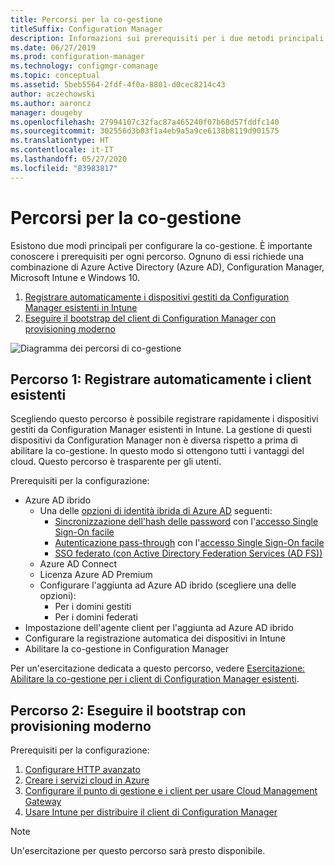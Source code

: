 ```yaml
---
title: Percorsi per la co-gestione
titleSuffix: Configuration Manager
description: Informazioni sui prerequisiti per i due metodi principali per configurare la co-gestione.
ms.date: 06/27/2019
ms.prod: configuration-manager
ms.technology: configmgr-comanage
ms.topic: conceptual
ms.assetid: 5beb5564-2fdf-4f0a-8801-d0cec8214c43
author: aczechowski
ms.author: aaroncz
manager: dougeby
ms.openlocfilehash: 27994107c32fac87a465240f07b68d57fddfc140
ms.sourcegitcommit: 302556d3b03f1a4eb9a5a9ce6138b8119d901575
ms.translationtype: HT
ms.contentlocale: it-IT
ms.lasthandoff: 05/27/2020
ms.locfileid: "83983817"
---
```

# <a name="paths-to-co-management"></a>Percorsi per la co-gestione

Esistono due modi principali per configurare la co-gestione. È importante conoscere i prerequisiti per ogni percorso. Ognuno di essi richiede una combinazione di Azure Active Directory (Azure AD), Configuration Manager, Microsoft Intune e Windows 10. 

1. [Registrare automaticamente i dispositivi gestiti da Configuration Manager esistenti in Intune](#bkmk_path1)  
2. [Eseguire il bootstrap del client di Configuration Manager con provisioning moderno](#bkmk_path2)  

![Diagramma dei percorsi di co-gestione](media/co-management-paths.png)



## <a name="path-1-auto-enroll-existing-clients"></a><a name="bkmk_path1"></a> Percorso 1: Registrare automaticamente i client esistenti

Scegliendo questo percorso è possibile registrare rapidamente i dispositivi gestiti da Configuration Manager esistenti in Intune. La gestione di questi dispositivi da Configuration Manager non è diversa rispetto a prima di abilitare la co-gestione. In questo modo si ottengono tutti i vantaggi del cloud. Questo percorso è trasparente per gli utenti.

Prerequisiti per la configurazione:
- Azure AD ibrido
    - Una delle [opzioni di identità ibrida di Azure AD](https://docs.microsoft.com/azure/active-directory/hybrid/plan-connect-user-signin) seguenti:  
       - [Sincronizzazione dell'hash delle password](https://docs.microsoft.com/azure/active-directory/hybrid/plan-connect-user-signin#password-hash-synchronization) con l'[accesso Single Sign-On facile](https://docs.microsoft.com/azure/active-directory/hybrid/how-to-connect-sso)
       - [Autenticazione pass-through](https://docs.microsoft.com/azure/active-directory/hybrid/how-to-connect-pta) con l'[accesso Single Sign-On facile](https://docs.microsoft.com/azure/active-directory/hybrid/how-to-connect-sso)
       - [SSO federato (con Active Directory Federation Services (AD FS))](https://docs.microsoft.com/azure/active-directory/hybrid/plan-connect-user-signin#federation-that-uses-a-new-or-existing-farm-with-ad-fs-in-windows-server-2012-r2)
    - Azure AD Connect
    - Licenza Azure AD Premium
    - Configurare l'aggiunta ad Azure AD ibrido (scegliere una delle opzioni):
        - Per i domini gestiti
        - Per i domini federati
- Impostazione dell'agente client per l'aggiunta ad Azure AD ibrido
- Configurare la registrazione automatica dei dispositivi in Intune
- Abilitare la co-gestione in Configuration Manager

Per un'esercitazione dedicata a questo percorso, vedere [Esercitazione: Abilitare la co-gestione per i client di Configuration Manager esistenti](tutorial-co-manage-clients.md).



## <a name="path-2-bootstrap-with-modern-provisioning"></a><a name="bkmk_path2"></a> Percorso 2: Eseguire il bootstrap con provisioning moderno

Prerequisiti per la configurazione:

1. [Configurare HTTP avanzato](../core/plan-design/hierarchy/enhanced-http.md)  
2. [Creare i servizi cloud in Azure](../core/servers/deploy/configure/azure-services-wizard.md)  
3. [Configurare il punto di gestione e i client per usare Cloud Management Gateway](../core/clients/manage/cmg/setup-cloud-management-gateway.md)  
4. [Usare Intune per distribuire il client di Configuration Manager](how-to-prepare-Win10.md)  

> [!Note]  
> Un'esercitazione per questo percorso sarà presto disponibile.

